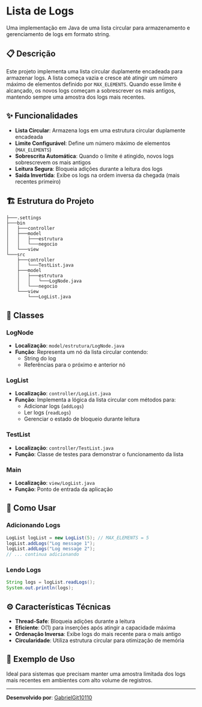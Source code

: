 # Lista de Logs

Uma implementação em Java de uma lista circular para armazenamento e gerenciamento de logs em formato string.

## 📋 Descrição

Este projeto implementa uma lista circular duplamente encadeada para armazenar logs. A lista começa vazia e cresce até atingir um número máximo de elementos definido por `MAX_ELEMENTS`. Quando esse limite é alcançado, os novos logs começam a sobrescrever os mais antigos, mantendo sempre uma amostra dos logs mais recentes.

## ✨ Funcionalidades

- **Lista Circular**: Armazena logs em uma estrutura circular duplamente encadeada
- **Limite Configurável**: Define um número máximo de elementos (`MAX_ELEMENTS`)
- **Sobrescrita Automática**: Quando o limite é atingido, novos logs sobrescrevem os mais antigos
- **Leitura Segura**: Bloqueia adições durante a leitura dos logs
- **Saída Invertida**: Exibe os logs na ordem inversa da chegada (mais recentes primeiro)

## 🏗️ Estrutura do Projeto

```
├───.settings
├───bin
│   ├───controller
│   ├───model
│   │   ├───estrutura
│   │   └───negocio
│   └───view
└───src
    ├───controller
    │   └───TestList.java
    ├───model
    │   ├───estrutura
    │   │   └───LogNode.java
    │   └───negocio
    └───view
        └───LogList.java
```

## 📁 Classes

### LogNode
- **Localização**: `model/estrutura/LogNode.java`
- **Função**: Representa um nó da lista circular contendo:
  - String do log
  - Referências para o próximo e anterior nó

### LogList
- **Localização**: `controller/LogList.java`
- **Função**: Implementa a lógica da lista circular com métodos para:
  - Adicionar logs (`addLogs`)
  - Ler logs (`readLogs`)
  - Gerenciar o estado de bloqueio durante leitura

### TestList
- **Localização**: `controller/TestList.java`
- **Função**: Classe de testes para demonstrar o funcionamento da lista

### Main
- **Localização**: `view/LogList.java`
- **Função**: Ponto de entrada da aplicação

## 🚀 Como Usar

### Adicionando Logs
```java
LogList logList = new LogList(5); // MAX_ELEMENTS = 5
logList.addLogs("Log message 1");
logList.addLogs("Log message 2");
// ... continua adicionando
```

### Lendo Logs
```java
String logs = logList.readLogs();
System.out.println(logs);
```

## ⚙️ Características Técnicas

- **Thread-Safe**: Bloqueia adições durante a leitura
- **Eficiente**: O(1) para inserções após atingir a capacidade máxima
- **Ordenação Inversa**: Exibe logs do mais recente para o mais antigo
- **Circularidade**: Utiliza estrutura circular para otimização de memória

## 🎯 Exemplo de Uso

Ideal para sistemas que precisam manter uma amostra limitada dos logs mais recentes em ambientes com alto volume de registros.

---

**Desenvolvido por**: [GabrielGit10110](https://github.com/GabrielGit10110)
